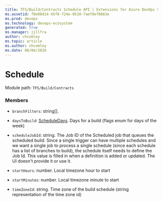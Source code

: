 ```yaml
---
title: TFS/Build/Contracts Schedule API | Extensions for Azure DevOps Services
ms.assetid: f8e08d14-45f8-724e-0510-7aefdef8663e
ms.prod: devops
ms.technology: devops-ecosystem
generated: true
ms.manager: jillfra
author: chcomley
ms.topic: article
ms.author: chcomley
ms.date: 08/04/2016
---
```


# Schedule

Module path: `TFS/Build/Contracts`


### Members

* `branchFilters`: string[]. 

* `daysToBuild`: [ScheduleDays](./ScheduleDays.md). Days for a build (flags enum for days of the week)

* `scheduleJobId`: string. The Job ID of the Scheduled job that queues the scheduled build. Since a single trigger can have multiple schedules and we want a single job to process a single schedule (since each schedule has a list of branches to build), the schedule itself needs to define the Job Id. This value is filled in when a definition is added or updated.  The UI doesn't provide it or use it.

* `startHours`: number. Local timezone hour to start

* `startMinutes`: number. Local timezone minute to start

* `timeZoneId`: string. Time zone of the build schedule (string representation of the time zone id)

